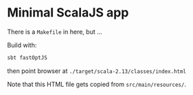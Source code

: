 # Minimal ScalaJS app

There is a `Makefile` in here, but ...


Build with:

```bash
sbt fastOptJS
```

then point browser at `./target/scala-2.13/classes/index.html`

Note that this HTML file gets copied from `src/main/resources/`.
